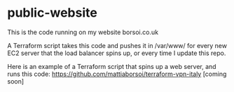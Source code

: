 # public-website
This is the code running on my website borsoi.co.uk 

A Terraform script takes this code and pushes it in /var/www/ for every new EC2 server that the load balancer spins up, or every time I update this repo.

Here is an example of a Terraform script that spins up a web server, and runs this code: https://github.com/mattiaborsoi/terraform-vpn-italy [coming soon]